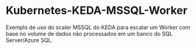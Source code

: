 # Kubernetes-KEDA-MSSQL-Worker
Exemplo de uso do scaler MSSQL do KEDA para escalar um Worker com base no volume de dados não processados em um banco do SQL Server/Azure SQL.

